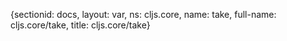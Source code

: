 {sectionid: docs, layout: var, ns: cljs.core, name: take, full-name: cljs.core/take,
  title: cljs.core/take}
